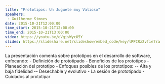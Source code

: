 ```yaml
---
title: "Prototipos: Un Juguete muy Valioso"
speakers:
 - Guilherme Simoes
date: 2015-10-21T12:00:00
time_start: 2015-10-21T12:00:00
time_end: 2015-10-21T13:00:00
video: https://youtu.be/eVgisWycO5Y
slides: https://slideshare.net/slideshow/embed_code/key/lPPCRz2vfie7ra
---
```


<p style="text-align: left;">La presentación comenta sobre prototipos en el desarrollo de software, enfocando: - Definición de prototipado - Beneficios de los prototipos - Planeación del prototipo - Enfoques posibles de los prototipos: -- Alta y baja fidelidad -- Desechable y evolutivo - La sesión de prototipado - Cuidados al prototipar</p>